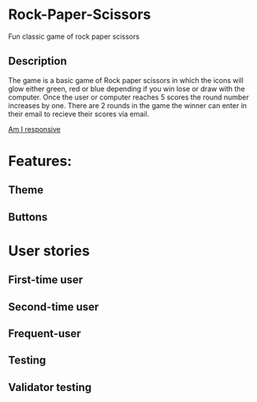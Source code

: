# Rock-Paper-Scissors
Fun classic game of rock paper scissors
## Description
The game is a basic game of Rock paper scissors in which the icons will glow either green, red or blue depending if you win lose or draw with the computer. Once the user or computer reaches 5 scores the round number increases by one. There are 2 rounds in the game the winner can enter in their email to recieve their scores via email. 

 [Am I responsive](https://ui.dev/amiresponsive?url=https://8000-salms358-rockpapersciss-g2ikctro4ln.ws-eu89.gitpod.io/)
 # Features:
 ## Theme


 ## Buttons
  # User stories 
  ## First-time user

  ## Second-time user

  ## Frequent-user

  ## Testing
  ## Validator testing